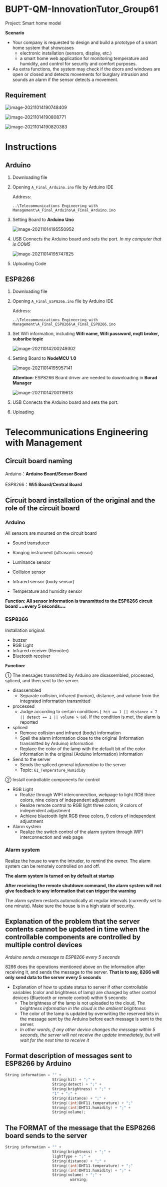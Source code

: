 # BUPT-QM-InnovationTutor_Group61

Project: Smart home model

**Scenario**

- Your company is requested to design and build a prototype
  of a smart home system that showcases
  - electronic installation (sensors, display, etc.)
  - a smart home web application for monitoring temperature and
    humidity, and control for security and comfort purposes.
- As extra functions, the system may check if the doors and
  windows are open or closed and detects movements for
  burglary intrusion and sounds an alarm if the sensor
  detects a movement.

## Requirement

![image-20211014190748409](https://typorastroage.oss-cn-beijing.aliyuncs.com/img/image-20211014190748409.png)

![image-20211014190808771](https://typorastroage.oss-cn-beijing.aliyuncs.com/img/image-20211014190808771.png)

![image-20211014190820383](https://typorastroage.oss-cn-beijing.aliyuncs.com/img/image-20211014190820383.png)

# Instructions

## Arduino

1. Downloading file

2. Opening `A_Final_Arduino.ino` file by Arduino IDE

   Address:

   `..\Telecommunications Engineering with Management\A_Final_Arduino\A_Final_Arduino.ino`

3. Setting Board to **Arduino Uno**

   ![image-20211014195550952](https://typorastroage.oss-cn-beijing.aliyuncs.com/img/image-20211014195550952.png)

4. USB Connects the Arduino board and sets the port. *In my computer that is COM5*

   ![image-20211014195747825](https://typorastroage.oss-cn-beijing.aliyuncs.com/img/image-20211014195747825.png)

5. Uploading Code

## ESP8266

1. Downloading file

2. Opening `A_Final_ESP8266.ino` file by Arduino IDE

   Address:

   `..\Telecommunications Engineering with Management\A_Final_ESP8266\A_Final_ESP8266.ino`

3. Set Wifi information, including **Wifi name, Wifi password, mqtt broker, subsribe topic**

   ![image-20211014200249302](https://typorastroage.oss-cn-beijing.aliyuncs.com/img/image-20211014200249302.png)

4. Setting Board to **NodeMCU 1.0**

   ![image-20211014195957141](https://typorastroage.oss-cn-beijing.aliyuncs.com/img/image-20211014195957141.png)

   **Attention**: ESP8266 Board driver are needed to downloading in **Borad Manager**

   ![image-20211014200119613](https://typorastroage.oss-cn-beijing.aliyuncs.com/img/image-20211014200119613.png)

5. USB Connects the Arduino board and sets the port.

6. Uploading

# Telecommunications Engineering with Management

## Circuit board naming

Arduino：**Arduino Board/Sensor Board**

ESP8266：**Wifi Board/Central Board**

## Circuit board installation of the original and the role of the circuit board

### Arduino

All sensors are mounted on the circuit board

- Sound transducer

- Ranging instrument (ultrasonic sensor)
- Luminance sensor
- Collision sensor
- Infrared sensor (body sensor)
- Temperature and humidity sensor

**Function: All sensor information is transmitted to the ESP8266 circuit board ==every 5 seconds==**

### ESP8266

Installation original:

- buzzer
- RGB Light
- Infrared receiver (Remoter)
- Bluetooth receiver

**Function:** 

① The messages transmitted by Arduino are disassembled, processed, spliced, and then sent to the server.

- disassembled
  - Separate collision, infrared (human), distance, and volume from the integrated information transmitted
- processed
  - Judge according to certain conditions (` hit == 1 || distance > 7 || detect == 1 || volume > 60`). If the condition is met, the alarm is reported
- spliced
  - Remove collision and infrared (body) information
  - Spell the alarm information close to the original (Information transmitted by Arduino) information
  - Replace the color of the lamp with the default bit of the color information in the original (Arduino information) information
- Send to the server
  - Sends the spliced general *information* to the server
  - Topic: `61_Temperature_Humididy`

② Install controllable components for control

- RGB Light
  - Realize through WIFI interconnection, webpage to light RGB three colors, nine colors of independent adjustment
  - Realize remote control to RGB light three colors, 9 colors of independent adjustment
  - Achieve bluetooth light RGB three colors, 9 colors of independent adjustment
- Alarm system
  - Realize the switch control of the alarm system through WIFI interconnection and web page

### Alarm system

Realize the house to warn the intruder, to remind the owner. The alarm system can be remotely controlled on and off.

**The alarm system is turned on by default at startup**

**After receiving the remote shutdown command, the alarm system will not give feedback to any information that can trigger the warning**

The alarm system restarts automatically at regular intervals (currently set to one minute). Make sure the house is in a high state of security.

## Explanation of the problem that the server contents cannot be updated in time when the controllable components are controlled by multiple control devices

*Arduino sends a message to ESP8266 every 5 seconds*

8266 does the operations mentioned above on the information after receiving it, and sends the message to the server. **That is to say, 8266 will only send data to the server every 5 seconds**

- Explanation of how to update status to server if other controllable variables (color and brightness of lamp) are changed by other control devices (Bluetooth or remote control) within 5 seconds:
  - The brightness of the lamp is not uploaded to the cloud, *The brightness information in the cloud is the ambient brightness*
  - The color of the lamp is updated by overwriting the reserved bits in the message sent by the Arduino before each message is sent to the server.
  - *In other words, if any other device changes the message within 5 seconds, the server will not receive the update immediately, but will wait for the next time to receive it*

## Format description of messages sent to ESP8266 by Arduino

```c
String information = "" +
                     String(hit) + ";" +
                     String(detect) + ";" +
                     String(brightness) + ";" +
                     "1" + ";" +
                     String(distance) + ";" +
                     String((int)DHT11.temperature) + ";" 
                     String((int)DHT11.humidity) + ";" +
                     String(volume);
```

## The FORMAT of the message that the ESP8266 board sends to the server

```c
String information = "" +
                     String(brightness) + ";" +
                     lightType + ";" +
                     String(distance) + ";" +
                     String((int)DHT11.temperature) + ";" 
                     String((int)DHT11.humidity) + ";" +
                     String(volume) + ";" +
    				         warning;
```

